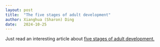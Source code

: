 ```yaml
---
layout: post
title:  "The five stages of adult development"
author: Xianghua (Sharon) Ding
date:   2024-10-25
---
```


<p class="intro"><span class="dropcap">Just</span> read an interesting article about <a href="https://blog.medium.com/the-five-stages-of-adult-development-b80223463ff6"> five stages of adult development. </a></p>


